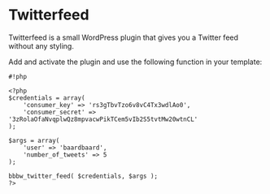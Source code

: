 # Twitterfeed

Twitterfeed is a small WordPress plugin that gives you a Twitter feed without any styling.

Add and activate the plugin and use the following function in your template:


```
#!php

<?php 
$credentials = array(
	'consumer_key' => 'rs3gTbvTzo6v8vC4Tx3wdlAo0',
	'consumer_secret' => '3zRolaOfaNvqplwQz8mpvacwPikTCem5vIb2S5tvtMw20wtnCL'
);

$args = array(
	'user' => 'baardbaard',
	'number_of_tweets' => 5
);

bbbw_twitter_feed( $credentials, $args ); 
?>
```
